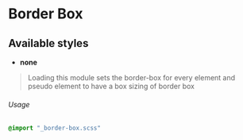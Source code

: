 # Border Box

## Available styles


* **none**

> Loading this module sets the border-box for every element and pseudo element to have a box sizing of border box

###### Usage
``` sass
@import "_border-box.scss"
```